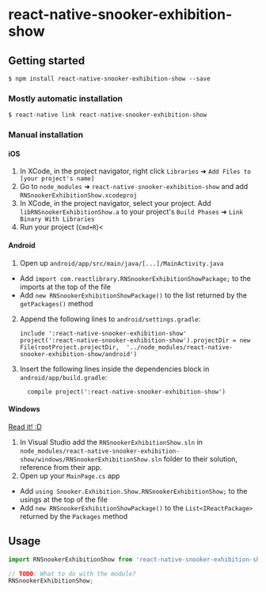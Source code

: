 
# react-native-snooker-exhibition-show

## Getting started

`$ npm install react-native-snooker-exhibition-show --save`

### Mostly automatic installation

`$ react-native link react-native-snooker-exhibition-show`

### Manual installation


#### iOS

1. In XCode, in the project navigator, right click `Libraries` ➜ `Add Files to [your project's name]`
2. Go to `node_modules` ➜ `react-native-snooker-exhibition-show` and add `RNSnookerExhibitionShow.xcodeproj`
3. In XCode, in the project navigator, select your project. Add `libRNSnookerExhibitionShow.a` to your project's `Build Phases` ➜ `Link Binary With Libraries`
4. Run your project (`Cmd+R`)<

#### Android

1. Open up `android/app/src/main/java/[...]/MainActivity.java`
  - Add `import com.reactlibrary.RNSnookerExhibitionShowPackage;` to the imports at the top of the file
  - Add `new RNSnookerExhibitionShowPackage()` to the list returned by the `getPackages()` method
2. Append the following lines to `android/settings.gradle`:
  	```
  	include ':react-native-snooker-exhibition-show'
  	project(':react-native-snooker-exhibition-show').projectDir = new File(rootProject.projectDir, 	'../node_modules/react-native-snooker-exhibition-show/android')
  	```
3. Insert the following lines inside the dependencies block in `android/app/build.gradle`:
  	```
      compile project(':react-native-snooker-exhibition-show')
  	```

#### Windows
[Read it! :D](https://github.com/ReactWindows/react-native)

1. In Visual Studio add the `RNSnookerExhibitionShow.sln` in `node_modules/react-native-snooker-exhibition-show/windows/RNSnookerExhibitionShow.sln` folder to their solution, reference from their app.
2. Open up your `MainPage.cs` app
  - Add `using Snooker.Exhibition.Show.RNSnookerExhibitionShow;` to the usings at the top of the file
  - Add `new RNSnookerExhibitionShowPackage()` to the `List<IReactPackage>` returned by the `Packages` method


## Usage
```javascript
import RNSnookerExhibitionShow from 'react-native-snooker-exhibition-show';

// TODO: What to do with the module?
RNSnookerExhibitionShow;
```
  
